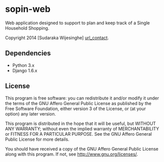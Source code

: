 sopin-web
=========

Web application designed to support to plan and keep track of a Single
Household Shopping.

Copyright 2014 [Sudaraka Wijesinghe] [url_contact].

Dependencies
------------

* Python 3.x
* Django 1.6.x

License
-------

This program is free software: you can redistribute it and/or modify
it under the terms of the GNU Affero General Public License as published by
the Free Software Foundation, either version 3 of the License, or
(at your option) any later version.

This program is distributed in the hope that it will be useful,
but WITHOUT ANY WARRANTY; without even the implied warranty of
MERCHANTABILITY or FITNESS FOR A PARTICULAR PURPOSE.  See the
GNU Affero General Public License for more details.

You should have received a copy of the GNU Affero General Public License
along with this program.  If not, see <http://www.gnu.org/licenses/>.

  [url_contact]: http://sudaraka.org/contact/
